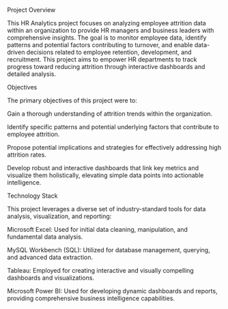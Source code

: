Project Overview

This HR Analytics project focuses on analyzing employee attrition data within an organization to provide HR managers and business leaders with comprehensive insights. The goal is to monitor employee data, identify patterns and potential factors contributing to turnover, and enable data-driven decisions related to employee retention, development, and recruitment. This project aims to empower HR departments to track progress toward reducing attrition through interactive dashboards and detailed analysis.

Objectives

The primary objectives of this project were to:

Gain a thorough understanding of attrition trends within the organization.

Identify specific patterns and potential underlying factors that contribute to employee attrition.

Propose potential implications and strategies for effectively addressing high attrition rates.

Develop robust and interactive dashboards that link key metrics and visualize them holistically, elevating simple data points into actionable intelligence.

Technology Stack

This project leverages a diverse set of industry-standard tools for data analysis, visualization, and reporting:

Microsoft Excel: Used for initial data cleaning, manipulation, and fundamental data analysis.

MySQL Workbench (SQL): Utilized for database management, querying, and advanced data extraction.

Tableau: Employed for creating interactive and visually compelling dashboards and visualizations.

Microsoft Power BI: Used for developing dynamic dashboards and reports, providing comprehensive business intelligence capabilities.
